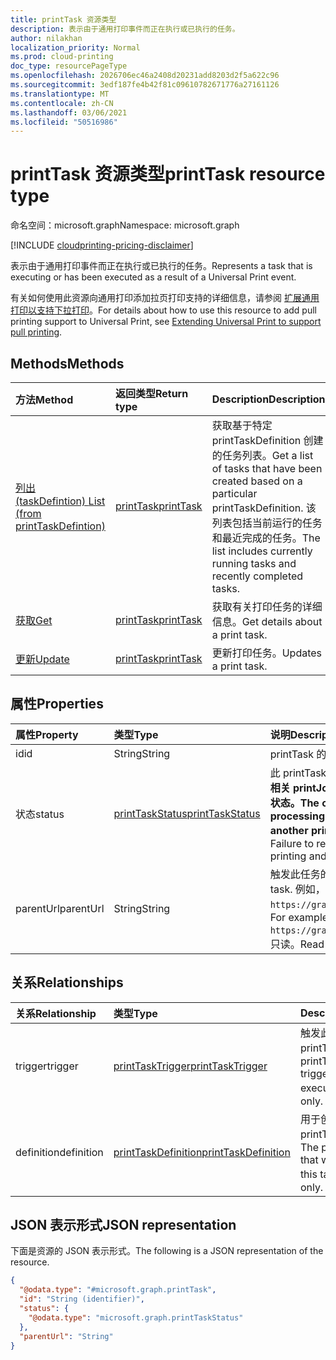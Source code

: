 ```yaml
---
title: printTask 资源类型
description: 表示由于通用打印事件而正在执行或已执行的任务。
author: nilakhan
localization_priority: Normal
ms.prod: cloud-printing
doc_type: resourcePageType
ms.openlocfilehash: 2026706ec46a2408d20231add8203d2f5a622c96
ms.sourcegitcommit: 3edf187fe4b42f81c09610782671776a27161126
ms.translationtype: MT
ms.contentlocale: zh-CN
ms.lasthandoff: 03/06/2021
ms.locfileid: "50516986"
---
```

# <a name="printtask-resource-type"></a><span data-ttu-id="b76eb-103">printTask 资源类型</span><span class="sxs-lookup"><span data-stu-id="b76eb-103">printTask resource type</span></span>

<span data-ttu-id="b76eb-104">命名空间：microsoft.graph</span><span class="sxs-lookup"><span data-stu-id="b76eb-104">Namespace: microsoft.graph</span></span>

[!INCLUDE [cloudprinting-pricing-disclaimer](../../includes/cloudprinting-pricing-disclaimer.md)]

<span data-ttu-id="b76eb-105">表示由于通用打印事件而正在执行或已执行的任务。</span><span class="sxs-lookup"><span data-stu-id="b76eb-105">Represents a task that is executing or has been executed as a result of a Universal Print event.</span></span>

<span data-ttu-id="b76eb-106">有关如何使用此资源向通用打印添加拉页打印支持的详细信息，请参阅 [扩展通用打印以支持下拉打印](/graph/universal-print-concept-overview#extending-universal-print-to-support-pull-printing)。</span><span class="sxs-lookup"><span data-stu-id="b76eb-106">For details about how to use this resource to add pull printing support to Universal Print, see [Extending Universal Print to support pull printing](/graph/universal-print-concept-overview#extending-universal-print-to-support-pull-printing).</span></span>

## <a name="methods"></a><span data-ttu-id="b76eb-107">Methods</span><span class="sxs-lookup"><span data-stu-id="b76eb-107">Methods</span></span>
|<span data-ttu-id="b76eb-108">方法</span><span class="sxs-lookup"><span data-stu-id="b76eb-108">Method</span></span>|<span data-ttu-id="b76eb-109">返回类型</span><span class="sxs-lookup"><span data-stu-id="b76eb-109">Return type</span></span>|<span data-ttu-id="b76eb-110">Description</span><span class="sxs-lookup"><span data-stu-id="b76eb-110">Description</span></span>|
|:---|:---|:---|
| [<span data-ttu-id="b76eb-111">列出 (taskDefintion) </span><span class="sxs-lookup"><span data-stu-id="b76eb-111">List (from printTaskDefintion)</span></span>](../api/printtaskdefinition-list-tasks.md) | [<span data-ttu-id="b76eb-112">printTask</span><span class="sxs-lookup"><span data-stu-id="b76eb-112">printTask</span></span>](printtask.md) | <span data-ttu-id="b76eb-113">获取基于特定 printTaskDefinition 创建的任务列表。</span><span class="sxs-lookup"><span data-stu-id="b76eb-113">Get a list of tasks that have been created based on a particular printTaskDefinition.</span></span> <span data-ttu-id="b76eb-114">该列表包括当前运行的任务和最近完成的任务。</span><span class="sxs-lookup"><span data-stu-id="b76eb-114">The list includes currently running tasks and recently completed tasks.</span></span> |
| [<span data-ttu-id="b76eb-115">获取</span><span class="sxs-lookup"><span data-stu-id="b76eb-115">Get</span></span>](../api/printtask-get.md) | [<span data-ttu-id="b76eb-116">printTask</span><span class="sxs-lookup"><span data-stu-id="b76eb-116">printTask</span></span>](printtask.md) | <span data-ttu-id="b76eb-117">获取有关打印任务的详细信息。</span><span class="sxs-lookup"><span data-stu-id="b76eb-117">Get details about a print task.</span></span> |
| [<span data-ttu-id="b76eb-118">更新</span><span class="sxs-lookup"><span data-stu-id="b76eb-118">Update</span></span>](../api/printtaskdefinition-update-task.md) | [<span data-ttu-id="b76eb-119">printTask</span><span class="sxs-lookup"><span data-stu-id="b76eb-119">printTask</span></span>](printtask.md) | <span data-ttu-id="b76eb-120">更新打印任务。</span><span class="sxs-lookup"><span data-stu-id="b76eb-120">Updates a print task.</span></span> |

## <a name="properties"></a><span data-ttu-id="b76eb-121">属性</span><span class="sxs-lookup"><span data-stu-id="b76eb-121">Properties</span></span>
|<span data-ttu-id="b76eb-122">属性</span><span class="sxs-lookup"><span data-stu-id="b76eb-122">Property</span></span>|<span data-ttu-id="b76eb-123">类型</span><span class="sxs-lookup"><span data-stu-id="b76eb-123">Type</span></span>|<span data-ttu-id="b76eb-124">说明</span><span class="sxs-lookup"><span data-stu-id="b76eb-124">Description</span></span>|
|:---|:---|:---|
|<span data-ttu-id="b76eb-125">id</span><span class="sxs-lookup"><span data-stu-id="b76eb-125">id</span></span>|<span data-ttu-id="b76eb-126">String</span><span class="sxs-lookup"><span data-stu-id="b76eb-126">String</span></span>|<span data-ttu-id="b76eb-127">printTask 的标识符。</span><span class="sxs-lookup"><span data-stu-id="b76eb-127">The printTask's identifier.</span></span> <span data-ttu-id="b76eb-128">只读。</span><span class="sxs-lookup"><span data-stu-id="b76eb-128">Read-only.</span></span>|
|<span data-ttu-id="b76eb-129">状态</span><span class="sxs-lookup"><span data-stu-id="b76eb-129">status</span></span>|[<span data-ttu-id="b76eb-130">printTaskStatus</span><span class="sxs-lookup"><span data-stu-id="b76eb-130">printTaskStatus</span></span>](printtaskstatus.md)|<span data-ttu-id="b76eb-131">此 printTask 的当前执行状态。</span><span class="sxs-lookup"><span data-stu-id="b76eb-131">The current execution status of this printTask.</span></span> <span data-ttu-id="b76eb-132">**除非相关 printJob 已重定向到另一台打印机，否则调用应用程序负责在处理完成时更新此状态。**</span><span class="sxs-lookup"><span data-stu-id="b76eb-132">**The calling application is responsible for updating this status when processing is finished, unless the related printJob has been redirected to another printer.**</span></span> <span data-ttu-id="b76eb-133">未能报告完成操作将导致相关打印作业被阻止打印并最终被删除。</span><span class="sxs-lookup"><span data-stu-id="b76eb-133">Failure to report completion will result in the related print job being blocked from printing and eventually deleted.</span></span> |
|<span data-ttu-id="b76eb-134">parentUrl</span><span class="sxs-lookup"><span data-stu-id="b76eb-134">parentUrl</span></span>|<span data-ttu-id="b76eb-135">String</span><span class="sxs-lookup"><span data-stu-id="b76eb-135">String</span></span>|<span data-ttu-id="b76eb-136">触发此任务的打印实体的 URL。</span><span class="sxs-lookup"><span data-stu-id="b76eb-136">The URL for the print entity that triggered this task.</span></span> <span data-ttu-id="b76eb-137">例如，`https://graph.microsoft.com/v1.0/print/printers/{printerId}/jobs/{jobId}`。</span><span class="sxs-lookup"><span data-stu-id="b76eb-137">For example, `https://graph.microsoft.com/v1.0/print/printers/{printerId}/jobs/{jobId}`.</span></span> <span data-ttu-id="b76eb-138">只读。</span><span class="sxs-lookup"><span data-stu-id="b76eb-138">Read-only.</span></span>|

## <a name="relationships"></a><span data-ttu-id="b76eb-139">关系</span><span class="sxs-lookup"><span data-stu-id="b76eb-139">Relationships</span></span>
|<span data-ttu-id="b76eb-140">关系</span><span class="sxs-lookup"><span data-stu-id="b76eb-140">Relationship</span></span>|<span data-ttu-id="b76eb-141">类型</span><span class="sxs-lookup"><span data-stu-id="b76eb-141">Type</span></span>|<span data-ttu-id="b76eb-142">Description</span><span class="sxs-lookup"><span data-stu-id="b76eb-142">Description</span></span>|
|:---|:---|:---|
|<span data-ttu-id="b76eb-143">trigger</span><span class="sxs-lookup"><span data-stu-id="b76eb-143">trigger</span></span>|[<span data-ttu-id="b76eb-144">printTaskTrigger</span><span class="sxs-lookup"><span data-stu-id="b76eb-144">printTaskTrigger</span></span>](printtasktrigger.md)|<span data-ttu-id="b76eb-145">触发此任务执行的 printTaskTrigger。</span><span class="sxs-lookup"><span data-stu-id="b76eb-145">The printTaskTrigger that triggered this task's execution.</span></span> <span data-ttu-id="b76eb-146">只读。</span><span class="sxs-lookup"><span data-stu-id="b76eb-146">Read-only.</span></span>|
|<span data-ttu-id="b76eb-147">definition</span><span class="sxs-lookup"><span data-stu-id="b76eb-147">definition</span></span>|[<span data-ttu-id="b76eb-148">printTaskDefinition</span><span class="sxs-lookup"><span data-stu-id="b76eb-148">printTaskDefinition</span></span>](printtaskdefinition.md)|<span data-ttu-id="b76eb-149">用于创建此任务的 printTaskDefinition。</span><span class="sxs-lookup"><span data-stu-id="b76eb-149">The printTaskDefinition that was used to create this task.</span></span> <span data-ttu-id="b76eb-150">只读。</span><span class="sxs-lookup"><span data-stu-id="b76eb-150">Read-only.</span></span>|

## <a name="json-representation"></a><span data-ttu-id="b76eb-151">JSON 表示形式</span><span class="sxs-lookup"><span data-stu-id="b76eb-151">JSON representation</span></span>
<span data-ttu-id="b76eb-152">下面是资源的 JSON 表示形式。</span><span class="sxs-lookup"><span data-stu-id="b76eb-152">The following is a JSON representation of the resource.</span></span>
<!-- {
  "blockType": "resource",
  "keyProperty": "id",
  "@odata.type": "microsoft.graph.printTask",
  "openType": false
}
-->
``` json
{
  "@odata.type": "#microsoft.graph.printTask",
  "id": "String (identifier)",
  "status": {
    "@odata.type": "microsoft.graph.printTaskStatus"
  },
  "parentUrl": "String"
}
```


